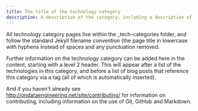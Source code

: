 ```yaml
---
title: The title of the technology category
description: A description of the category, including a description of the functionality or features that a technology must have to be considered part of this category
---
```


All technology category pages live within the _tech-categories folder, and follow the  standard Jekyll filename convention (the page title in lowercase with hyphens instead of spaces and any punctuation removed.

Further information on the technology category can be added here in the content, starting with a level 2 header.  This will appear after a list of the technologies in this category, and before a list of blog posts that reference this category via a tag (all of which is automatically inserted).

And if you haven't already see http://ondataengineering.net/site/contributing/ for information on contributing, including information on the use of Git, GitHub and Markdown.
